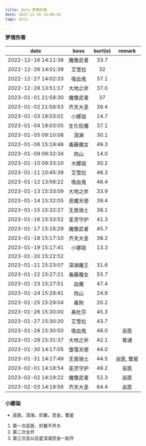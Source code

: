 ```yaml
---
title: dota 梦境伤害
date: 2022-12-16 14:08:01
tags: dota
---
```


### 梦境伤害

|        date         |   boss   | burt(e) |   remark   |
| :-----------------: | :------: | :-----: | :--------: |
| 2022-12-16 14:11:38 | 魔像武者 |  33.7   |
| 2022-12-26 14:01:39 |  艾雪拉  |   32    |
| 2022-12-27 14:02:33 |  吸血鬼  |  37.1   |
| 2022-12-28 13:51:17 | 大地之斧 |  37.0   |
| 2023-01-01 21:58:30 | 魔像武者 |   37    |
| 2023-01-02 21:58:53 | 齐天大圣 |  39.4   |
| 2023-01-03 18:03:01 |  小娜迦  |  14.7   |
| 2023-01-04 18:03:05 | 生化狂魔 |  37.1   |
| 2023-01-05 09:10:08 |   深渊   |  30.1   |
| 2023-01-06 15:19:48 | 毒藤魔女 |  49.3   |
| 2023-01-09 09:32:34 |   肉山   |  14.0   |
| 2023-01-10 09:33:10 |  大娜迦  |  30.2   |
| 2023-01-11 10:45:39 |  艾雪拉  |  46.3   |
| 2023-01-12 13:56:22 |  吸血鬼  |  46.4   |
| 2023-01-13 15:33:09 | 大地之斧 |  33.9   |
| 2023-01-14 15:32:05 | 恶魔天使 |  39.4   |
| 2023-01-15 15:32:27 | 无畏骑士 |  38.1   |
| 2023-01-16 15:33:52 | 圣灵守护 |  41.3   |
| 2023-01-17 15:16:29 | 魔像武者 |  45.7   |
| 2023-01-18 15:17:10 | 齐天大圣 |  38.2   |
| 2023-01-19 15:17:41 |  小娜迦  |  13.3   |            |
| 2023-01-20 15:22:52 |          |         |
| 2023-01-21 15:23:07 | 深渊魔王 |  31.6   |
| 2023-01-22 15:27:21 | 毒藤魔女 |  55.7   |
| 2023-01-23 15:27:51 |   血魔   |  47.4   |
| 2023-01-24 15:28:41 |   肉山   |  24.9   |
| 2023-01-25 15:29:04 |   毒狗   |  20.2   |
| 2023-01-26 15:30:00 |  美杜莎  |  45.3   |
| 2023-01-27 15:30:20 |  艾雪拉  |  43.7   |
| 2023-01-28 15:30:50 |  吸血鬼  |  48.0   |    巫医    |
| 2023-01-29 15:31:37 | 大地之斧 |  42.1   |    普通    |
| 2023-01-30 14:17:05 | 堕落天使 |  44.0   |            |
| 2023-01-31 14:17:49 | 无畏骑士 |  44.5   | 巫医, 繁星 |
| 2023-02-01 14:18:54 | 圣灵守护 |  49.2   |    巫医    |
| 2023-02-02 14:19:22 | 魔像武者 |  52.3   |    巫医    |
| 2023-02-03 14:19:56 | 齐天大圣 |  64.4   |    巫医    |



### 小娜迦
* 巫医，深海，炽翼，赏金，繁星 
1. 第一次巫医、炽翼不开大 
2. 第二次全开 
3. 第三次及以后星深海赏金一起开 